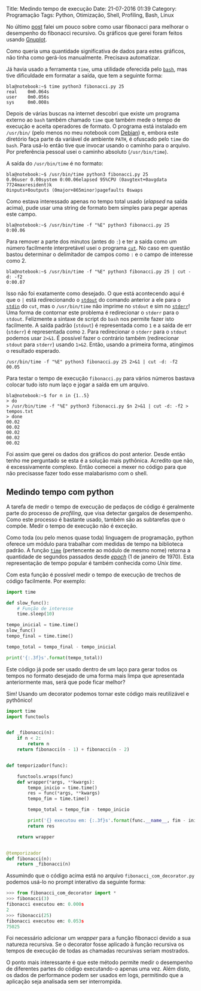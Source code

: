 Title: Medindo tempo de execução
Date: 21-07-2016 01:39
Category: Programação
Tags: Python, Otimização, Shell, Profiling, Bash, Linux

No último [post]({filename}/fibonacci_com_cache.md) falei um pouco sobre como
usar fibonacci para melhorar o desempenho do fibonacci recursivo. Os gráficos que
gerei foram feitos usando [Gnuplot](http://www.gnuplot.info/).

Como queria uma quantidade significativa de dados para estes gráficos, não tinha
como gerá-los manualmente. Precisava automatizar.

Já havia usado a ferramenta `time`, uma utilidade oferecida pelo
[`bash`](https://en.wikipedia.org/wiki/Bash_%28Unix_shell%29), mas tive
dificuldade em formatar a saída, que tem a seguinte forma:
```shell
bla@notebook:~$ time python3 fibonacci.py 25
real	0m0.064s
user	0m0.056s
sys 	0m0.008s
```
Depois de várias buscas na internet descobri que existe um programa externo ao
`bash` também chamado `time` que também mede o tempo de execução e aceita
operadores de formato. O programa está instalado em `/usr/bin/` (pelo menos no
meu notebook com [Debian](https://www.debian.org/)) e, embora este diretório
faça parte da variável de ambiente `PATH`, é ofuscado pelo `time` do `bash`.
Para usá-lo então tive que invocar usando o caminho para o arquivo. Por preferência
pessoal usei o caminho absoluto (`/usr/bin/time`).

A saída do `/usr/bin/time` é no formato:
```shell
bla@notebook:~$ /usr/bin/time python3 fibonacci.py 25
0.06user 0.00system 0:00.06elapsed 95%CPU (0avgtext+0avgdata 7724maxresident)k
0inputs+0outputs (0major+865minor)pagefaults 0swaps
```
Como estava interessado apenas no tempo total usado (_elapsed_ na saída acima),
pude usar uma string de formato bem simples para pegar apenas este campo.
```shell
bla@notebook:~$ /usr/bin/time -f "%E" python3 fibonacci.py 25
0:00.06
```
Para remover a parte dos minutos (antes do `:`) e ter a saída como um número
facilmente interpretável usei o programa [`cut`](https://pt.wikipedia.org/wiki/Cut_%28Unix%29).
No caso em questão bastou determinar o delimitador de campos como `:` e o campo
de interesse como 2.
```shell
bla@notebook:~$ /usr/bin/time -f "%E" python3 fibonacci.py 25 | cut -d: -f2
0:00.07
```
Isso não foi exatamente como desejado. O que está acontecendo aqui é que o `|`
está redirecionando o [`stdout`](https://pt.wikipedia.org/wiki/Fluxos_padr%C3%A3o#Sa.C3.ADda_padr.C3.A3o_.28stdout.29)
do comando anterior a ele para o
[`stdin`](https://pt.wikipedia.org/wiki/Fluxos_padr%C3%A3o#Entrada_padr.C3.A3o_.28stdin.29)
do `cut`, mas o `/usr/bin/time` não imprime no `stdout` e sim no
[`stderr`](https://pt.wikipedia.org/wiki/Fluxos_padr%C3%A3o#Erro_padr.C3.A3o_.28stderr.29)!
Uma forma de contornar este problema é redirecionar o `stderr` para o `stdout`.
Felizmente a sintaxe de script do `bash` nos permite fazer isto facilmente.
A saída padrão (`stdout`) é representada como `1` e a saída de err (`stderr`) é
representada como `2`. Para redirecionar o `stderr` para o `stdout` podemos usar
`2>&1`. É possível fazer o contrário também (redirecionar `stdout` para `stderr`)
usando `1>&2`. Então, usando a primeira forma, atingimos o resultado esperado.
```shell
/usr/bin/time -f "%E" python3 fibonacci.py 25 2>&1 | cut -d: -f2
00.05
```
Para testar o tempo de execução `fibonacci.py` para vários números bastava colocar
tudo isto num laço e jogar a saída em um arquivo.
```shell
bla@notebook:~$ for n in {1..5}
> do
> /usr/bin/time -f "%E" python3 fibonacci.py $n 2>&1 | cut -d: -f2 > tempos.txt
> done
00.02
00.02
00.02
00.02
00.02
```

Foi assim que gerei os dados dos gráficos do post anterior. Desde então tenho me
perguntado se esta é a solução mais pythônica. Acredito que não, é excessivamente
complexo. Então comecei a mexer no código para que não precisasse fazer todo esse
malabarismo com o shell.

## Medindo tempo com python
A tarefa de medir o tempo de execução de pedaços de código é geralmente parte do
processo de _profiling_, que visa detectar gargalos de desempenho. Como este
processo é bastante usado, também são as subtarefas que o compõe. Medir o tempo
de execução não é exceção.

Como toda (ou pelo menos quase toda) linguagem de programação, python oferece um
módulo para trabalhar com medidas de tempo na biblioteca padrão. A função
[`time`](https://docs.python.org/3/library/time.html?highlight=time.time#time.time)
(pertencente ao módulo de mesmo nome) retorna a quantidade de segundos passados
desde [_epoch_](https://en.wikipedia.org/wiki/Unix_time) (1 de janeiro de 1970).
Esta representação de tempo popular é também conhecida como _Unix time_.

Com esta função é possível medir o tempo de execução de trechos de código facilmente.
Por exemplo:
```python
import time

def slow_func():
    # Função de interesse
    time.sleep(10)

tempo_inicial = time.time()
slow_func()
tempo_final = time.time()

tempo_total = tempo_final - tempo_inicial

print('{:.3f}s'.format(tempo_total))
```
Este código já pode ser usado dentro de um laço para gerar todos os tempos no
formato desejado de uma forma mais limpa que apresentada anteriormente mas, será
que pode ficar melhor?

Sim! Usando um decorator podemos tornar este código mais reutilizável e pythônico!
```python
import time
import functools


def _fibonacci(n):
    if n < 2:
        return n
    return fibonacci(n - 1) + fibonacci(n - 2)


def temporizador(func):

    functools.wraps(func)
    def wrapper(*args, **kwargs):
        tempo_inicio = time.time()
        res = func(*args, **kwargs)
        tempo_fim = time.time()

        tempo_total = tempo_fim - tempo_inicio

        print('{} executou em: {:.3f}s'.format(func.__name__, fim - inicio))
        return res

    return wrapper


@temporizador
def fibonacci(n):
    return _fibonacci(n)
```
Assumindo que o código acima está no arquivo `fibonacci_com_decorator.py` podemos
usá-lo no prompt interativo da seguinte forma:
```python
>>> from fibonacci_com_decorator import *
>>> fibonacci(3)
fibonacci executou em: 0.000s
2
>>> fibonacci(25)
fibonacci executou em: 0.053s
75025
```
Foi necessário adicionar um _wrapper_ para a função fibonacci devido a sua natureza
recursiva. Se o decorator fosse aplicado à função recursiva os tempos de execução
de todas as chamadas recursivas seriam mostrados.

O ponto mais interessante é que este método permite medir o desempenho de diferentes
partes do código executando-o apenas uma vez. Além disto, os dados de performance
podem ser usados em logs, permitindo que a aplicação seja analisada sem ser
interrompida.
